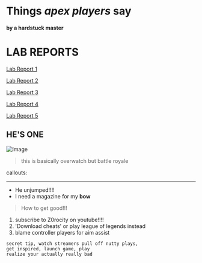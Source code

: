 # Things *apex players* say
**by a hardstuck master**

# LAB REPORTS

[Lab Report 1](https://JZ0ro.github.io/cse15l-lab-reports/lab-report-1-week-2.html)

[Lab Report 2](https://JZ0ro.github.io/cse15l-lab-reports/lab-report-2-week-4.html)

[Lab Report 3](https://JZ0ro.github.io/cse15l-lab-reports/lab-report-3-week-6.html)

[Lab Report 4](https://JZ0ro.github.io/cse15l-lab-reports/lab-report-4-week-8.html)

[Lab Report 5](https://JZ0ro.github.io/cse15l-lab-reports/lab-report-5-week-10.html)



## HE'S ONE 
![Image](https://i.kym-cdn.com/photos/images/original/001/468/433/1bd.jpg)

> this is basically overwatch but battle royale

callouts:

***
* He unjumped!!!!
* I need a magazine for my **bow**

> How to get good!!!
1. subscribe to Z0rocity on youtube!!!!
2. 'Download cheats' or play league of legends instead
3. blame controller players for aim assist

```
secret tip, watch streamers pull off nutty plays,
get inspired, launch game, play
realize your actually really bad
```
